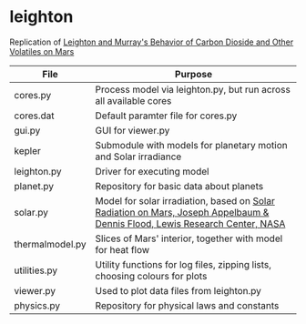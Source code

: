 # leighton

Replication of [Leighton and Murray's Behavior of Carbon Dioside and Other Volatiles on Mars](http://www.mars.asu.edu/christensen/classdocs/Leighton_BehavioCO2_science_66.pdf)


| File | Purpose |
| ------------------------- | ------------------------------------------------------------|
| cores.py | Process model via leighton.py, but run across all available cores |
| cores.dat | Default paramter file for cores.py |
| gui.py | GUI for viewer.py |
| kepler | Submodule with models for planetary motion and Solar irradiance | 
| leighton.py | Driver for executing model |
| planet.py |  Repository for basic data about planets |
| solar.py |  Model for solar irradiation, based on [Solar Radiation on Mars, Joseph Appelbaum & Dennis Flood, Lewis Research Center, NASA](http://ntrs.nasa.gov/archive/nasa/casi.ntrs.nasa.gov/19890018252.pdf) |
| thermalmodel.py | Slices of Mars' interior, together with model for heat flow |
| utilities.py | Utility functions for log files, zipping lists, choosing colours for plots |
| viewer.py | Used to plot data files from leighton.py |
| physics.py | Repository for physical laws and constants |


